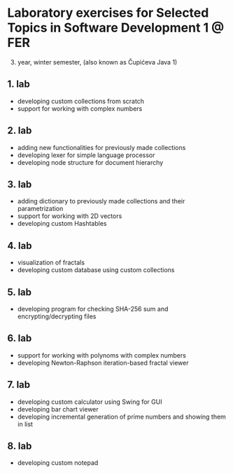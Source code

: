 # Laboratory exercises for Selected Topics in Software Development 1 @ FER
3. year, winter semester, (also known as Čupićeva Java 1)

## 1. lab
* developing custom collections from scratch
* support for working with complex numbers

## 2. lab
* adding new functionalities for previously made collections
* developing lexer for simple language processor
* developing node structure for document hierarchy

## 3. lab
* adding dictionary to previously made collections and their parametrization
* support for working with 2D vectors
* developing custom Hashtables

## 4. lab
* visualization of fractals
* developing custom database using custom collections

## 5. lab
* developing program for checking SHA-256 sum and encrypting/decrypting files

## 6. lab
* support for working with polynoms with complex numbers
* developing Newton-Raphson iteration-based fractal viewer

## 7. lab
* developing custom calculator using Swing for GUI
* developing bar chart viewer
* developing incremental generation of prime numbers and showing them in list

## 8. lab
* developing custom notepad
